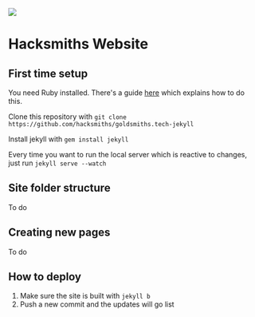 ![](http://goldsmiths.tech/assets/img/logo-hacksmiths.svg)
# Hacksmiths Website

## First time setup

You need Ruby installed. There's a guide [here](https://www.ruby-lang.org/en/documentation/installation/) which explains how to do this.

Clone this repository with `git clone https://github.com/hacksmiths/goldsmiths.tech-jekyll`

Install jekyll with `gem install jekyll`

Every time you want to run the local server which is reactive to changes, just run `jekyll serve --watch`

## Site folder structure

To do

## Creating new pages

To do

## How to deploy

1. Make sure the site is built with `jekyll b`
2. Push a new commit and the updates will go list
<!-- 
## How to add project pages

1. Copy the `sci-fi.md` file and rename the copy to `your-project-name.md`
2. Change all the details
3. Make sure there is a logo and hero image in /assets/img/projects (the naming structure and formats must stay the same - name it after your `projectname`)
4. If there are new supporters, make sure to add a tile for them in /assets/img/partners (size of the image must be the same - name it after your `projectname`)
5. If you want a specific open graph image, put it in the image folder and update the .md file to reflect it's name
6. Open /assets/less/projects.less and add a new block of code to change colors on this page like so: 

```
body[project="your-project-name"] {
  .project-theme(orange);
}
```

6. `git add .`
7. `git commit -m "your message here"`
8. `git push origin master`
9. `jgd` -->